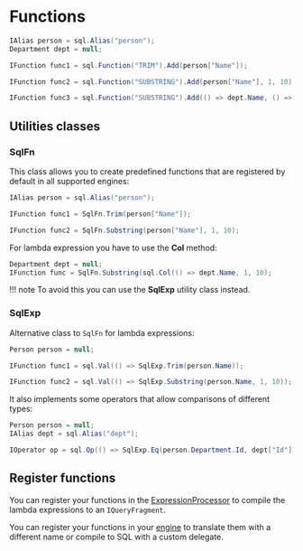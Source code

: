 # Functions
```csharp
IAlias person = sql.Alias("person");
Department dept = null;

IFunction func1 = sql.Function("TRIM").Add(person["Name"]);

IFunction func2 = sql.Function("SUBSTRING").Add(person["Name"], 1, 10);

IFunction func3 = sql.Function("SUBSTRING").Add(() => dept.Name, () => 1, () => 10);
```

## Utilities classes
### SqlFn
This class allows you to create predefined functions that are registered by default in all supported engines:
```csharp
IAlias person = sql.Alias("person");

IFunction func1 = SqlFn.Trim(person["Name"]);

IFunction func2 = SqlFn.Substring(person["Name"], 1, 10);
```

For lambda expression you have to use the **Col** method:
```csharp
Department dept = null;
IFunction func = SqlFn.Substring(sql.Col(() => dept.Name, 1, 10);
```

!!! note
    To avoid this you can use the **SqlExp** utility class instead.

### SqlExp
Alternative class to `SqlFn` for lambda expressions:
```csharp
Person person = null;

IFunction func1 = sql.Val(() => SqlExp.Trim(person.Name));

IFunction func2 = sql.Val(() => SqlExp.Substring(person.Name, 1, 10));
```

It also implements some operators that allow comparisons of different types:
```csharp
Person person = null;
IAlias dept = sql.Alias("dept");

IOperator op = sql.Op(() => SqlExp.Eq(person.Department.Id, dept["Id"]));
```

## Register functions
You can register your functions in the [ExpressionProcessor](builder.md#expressionprocessor) to compile the lambda expressions to an `IQueryFragment`.

You can register your functions in your [engine](../configuration/engines.md#register-functions) to translate them with a different name or compile to SQL with a custom delegate.
